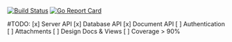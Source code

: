 [![Build Status](https://travis-ci.org/pupizoid/gocouch.svg?branch=master)](https://travis-ci.org/pupizoid/gocouch)
[![Go Report Card](https://goreportcard.com/badge/github.com/pupizoid/gocouch)](https://goreportcard.com/report/github.com/pupizoid/gocouch)

#TODO:
[x] Server API
[x] Database API
[x] Document API
[ ] Authentication
[ ] Attachments
[ ] Design Docs & Views
[ ] Coverage > 90%
